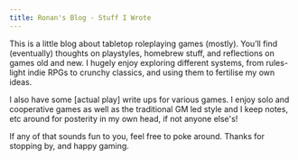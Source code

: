 ```yaml
---
title: Ronan's Blog - Stuff I Wrote
---
```

This is a little blog about tabletop roleplaying games (mostly). You’ll find (eventually) thoughts on playstyles, homebrew stuff, and reflections on games old and new. I hugely enjoy exploring different systems, from rules-light indie RPGs to crunchy classics, and using them to fertilise my own ideas.

I also have some [actual play] write ups for various games. I enjoy solo and cooperative games as well as the traditional GM led style and I keep notes, etc around for posterity in my own head, if not anyone else's!

If any of that sounds fun to you, feel free to poke around. Thanks for stopping by, and happy gaming.
